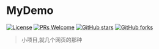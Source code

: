 # MyDemo

[![License](https://img.shields.io/badge/license-MIT-blue.svg)](LICENSE)
[![PRs Welcome](https://img.shields.io/badge/PRs-welcome-brightgreen.svg)](https://github.com/MrChenXP/MyDemo/pulls)
[![GitHub stars](https://img.shields.io/github/stars/MrChenXP/MyDemo.svg?style=social&label=Stars)](https://github.com/MrChenXP/MyDemo)
[![GitHub forks](https://img.shields.io/github/forks/MrChenXP/MyDemo.svg?style=social&label=Fork)](https://github.com/MrChenXP/MyDemo)

> 小项目,就几个网页的那种
